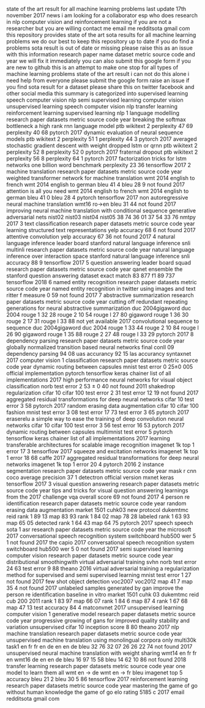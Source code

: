 state of the art result for all machine learning problems last update 17th november 2017 news i am looking for a collaborator esp who does research in nlp computer vision and reinforcement learning if you are not a researcher but you are willing contact me email me redditsota gmail com this repository provides state of the art sota results for all machine learning problems we do our best to keep this repository up to date if you do find a problems sota result is out of date or missing please raise this as an issue with this information research paper name dataset metric source code and year we will fix it immediately you can also submit this google form if you are new to github this is an attempt to make one stop for all types of machine learning problems state of the art result i can not do this alone i need help from everyone please submit the google form raise an issue if you find sota result for a dataset please share this on twitter facebook and other social media this summary is categorized into supervised learning speech computer vision nlp semi supervised learning computer vision unsupervised learning speech computer vision nlp transfer learning reinforcement learning supervised learning nlp 1 language modelling research paper datasets metric source code year breaking the softmax bottleneck a high rank rnn language model ptb wikitext 2 perplexity 47 69 perplexity 40 68 pytorch 2017 dynamic evaluation of neural sequence models ptb wikitext 2 perplexity 51 1 perplexity 44 3 pytorch 2017 averaged stochastic gradient descent with weight dropped lstm or qrnn ptb wikitext 2 perplexity 52 8 perplexity 52 0 pytorch 2017 fraternal dropout ptb wikitext 2 perplexity 56 8 perplexity 64 1 pytorch 2017 factorization tricks for lstm networks one billion word benchmark perplexity 23 36 tensorflow 2017 2 machine translation research paper datasets metric source code year weighted transformer network for machine translation wmt 2014 english to french wmt 2014 english to german bleu 41 4 bleu 28 9 not found 2017 attention is all you need wmt 2014 english to french wmt 2014 english to german bleu 41 0 bleu 28 4 pytorch tensorflow 2017 non autoregressive neural machine translation wmt16 ro→en bleu 31 44 not found 2017 improving neural machine translation with conditional sequence generative adversarial nets nist02 nist03 nist04 nist05 38 74 36 01 37 54 33 76 nmtpy 2017 3 text classification research paper datasets metric source code year learning structured text representations yelp accuracy 68 6 not found 2017 attentive convolution yelp accuracy 67 36 not found 2017 4 natural language inference leader board stanford natural language inference snli multinli research paper datasets metric source code year natural language inference over interaction space stanford natural language inference snli accuracy 88 9 tensorflow 2017 5 question answering leader board squad research paper datasets metric source code year qanet ensemble the stanford question answering dataset exact match 83 877 f1 89 737 tensorflow 2018 6 named entity recognition research paper datasets metric source code year named entity recognition in twitter using images and text ritter f measure 0 59 not found 2017 7 abstractive summarization research paper datasets metric source code year cutting off redundant repeating generations for neural abstractive summarization duc 2004gigaword duc 2004 rouge 1 32 28 rouge 2 10 54 rouge l 27 80 gigaword rouge 1 36 30 rouge 2 17 31 rouge l 33 88 not yet available 2017 convolutional sequence to sequence duc 2004gigaword duc 2004 rouge 1 33 44 rouge 2 10 84 rouge l 26 90 gigaword rouge 1 35 88 rouge 2 27 48 rouge l 33 29 pytorch 2017 8 dependency parsing research paper datasets metric source code year globally normalized transition based neural networks final conll 09 dependency parsing 94 08 uas accurancy 92 15 las accurancy syntaxnet 2017 computer vision 1 classification research paper datasets metric source code year dynamic routing between capsules mnist test error 0 25±0 005 official implementation pytorch tensorflow keras chainer list of all implementations 2017 high performance neural networks for visual object classification norb test error 2 53 ± 0 40 not found 2011 shakedrop regularization cifar 10 cifar 100 test error 2 31 test error 12 19 not found 2017 aggregated residual transformations for deep neural networks cifar 10 test error 3 58 pytorch 2017 random erasing data augmentation cifar 10 cifar 100 fashion mnist test error 3 08 test error 17 73 test error 3 65 pytorch 2017 eraserelu a simple way to ease the training of deep convolution neural networks cifar 10 cifar 100 test error 3 56 test error 16 53 pytorch 2017 dynamic routing between capsules multimnist test error 5 pytorch tensorflow keras chainer list of all implementations 2017 learning transferable architectures for scalable image recognition imagenet 1k top 1 error 17 3 tensorflow 2017 squeeze and excitation networks imagenet 1k top 1 error 18 68 caffe 2017 aggregated residual transformations for deep neural networks imagenet 1k top 1 error 20 4 pytorch 2016 2 instance segmentation research paper datasets metric source code year mask r cnn coco average precision 37 1 detectron official version mxnet keras tensorflow 2017 3 visual question answering research paper datasets metric source code year tips and tricks for visual question answering learnings from the 2017 challenge vqa overall score 69 not found 2017 4 person re identification research paper datasets metric source code year random erasing data augmentation market 1501 cuhk03 new protocol dukemtmc reid rank 1 89 13 map 83 93 rank 1 84 02 map 78 28 labeled rank 1 63 93 map 65 05 detected rank 1 64 43 map 64 75 pytorch 2017 speech speech sota 1 asr research paper datasets metric source code year the microsoft 2017 conversational speech recognition system switchboard hub500 wer 5 1 not found 2017 the capio 2017 conversational speech recognition system switchboard hub500 wer 5 0 not found 2017 semi supervised learning computer vision research paper datasets metric source code year distributional smoothingwith virtual adversarial training svhn norb test error 24 63 test error 9 88 theano 2016 virtual adversarial training a regularization method for supervised and semi supervised learning mnist test error 1 27 not found 2017 few shot object detection voc2007 voc2012 map 41 7 map 35 4 not found 2017 unlabeled samples generated by gan improve the person re identification baseline in vitro market 1501 cuhk 03 dukemtmc reid cub 200 2011 rank 1 83 97 map 66 07 rank 1 84 6 map 87 4 rank 1 67 68 map 47 13 test accuracy 84 4 matconvnet 2017 unsupervised learning computer vision 1 generative model research paper datasets metric source code year progressive growing of gans for improved quality stability and variation unsupervised cifar 10 inception score 8 80 theano 2017 nlp machine translation research paper datasets metric source code year unsupervised machine translation using monolingual corpora only multi30k task1 en fr fr en de en en de bleu 32 76 32 07 26 26 22 74 not found 2017 unsupervised neural machine translation with weight sharing wmt14 en fr fr en wmt16 de en en de bleu 16 97 15 58 bleu 14 62 10 86 not found 2018 transfer learning research paper datasets metric source code year one model to learn them all wmt en → de wmt en → fr bleu imagenet top 5 accuracy bleu 21 2 bleu 30 5 86 tensorflow 2017 reinforcement learning research paper datasets metric source code year mastering the game of go without human knowledge the game of go elo rating 5185 c 2017 email redditsota gmail com
